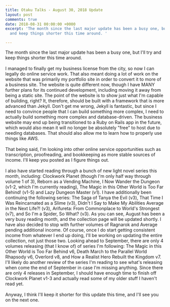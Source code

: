 ```yaml
---
title: Otaku Talks - August 30, 2018 Update
layout: post
comments: true
date: 2018-08-31 00:00:00 +0000
excerpt: 'The month since the last major update has been a busy one, but I''ll try
  and keep things shorter this time around. '

---
```

The month since the last major update has been a busy one, but I'll try and keep things shorter this time around. <br/>
<br />
I managed to finally get my business license from the city, so now I can legally do online service work. That also meant doing a lot of work on the website that was primarily my portfolio site in order to convert it to more of a business site. The website is quite different now, though I have MANY further plans for its continued development, including moving it away from being a static site. The point of the website is to show just what I'm capable of building, right? It, therefore, should be built with a framework that is more advanced than Jekyll. Don't get me wrong, Jekyll is fantastic, but since I need to convince people that I can build something more complex, I need to actually build something more complex and database-driven. The business website may end up being transitioned to a Ruby on Rails app in the future, which would also mean it will no longer be absolutely "free" to host due to needing databases. That should also allow me to learn how to properly use things like AWS.<br />
<br />
That being said, I'm looking into other online service opportunities such as transcription, proofreading, and bookkeeping as more stable sources of income. I'll keep you posted as I figure things out.<br />
<br />
I also have started reading through a bunch of new light novel series this month, including: Clockwork Planet (though I'm only half way through volume 1 of 3), Reborn as a Vending Machine, I Now Wander the Dungeon (v1-2, which I'm currently reading), The Magic in this Other World is Too Far Behind! (v1-5) and Lazy Dungeon Master (v1). I have additionally been continuing the following series: The Saga of Tanya the Evil (v3), That Time I Was Reincarnated as a Slime (v3), Didn't I Say to Make My Abilities Average in the Next Life?! (v3), Arifureta: From Commonplace to World's Strongest (v7), and So I'm a Spider, So What? (v3). As you can see, August has been a very busy reading month, and the collection page will be updated shortly. I have also decided to stop with further volumes of Ragnarok and Average pending additional income. Of course, once I do start getting consistent income from whatever I end up doing, I'll be working on updating the entire collection, not just those two. Looking ahead to September, there are only 4 volumes releasing (that I know of) of series I'm following: The Magic in this Other World is Too Far Behind v6, Death March to the Parallel World Rhapsody v6, Overlord v8, and How a Realist Hero Rebuilt the Kingdom v7. I'll likely do another review of the series I'm reading to see what's releasing when come the end of September in case I'm missing anything. Since there are only 4 releases in September, I should have enough time to finish off Clockwork Planet v1-3 and actually read some of my older stuff I haven't read yet.<br />
<br />
Anyway, I think I'll keep it shorter for this update this time, and I'll see you on the next one.
